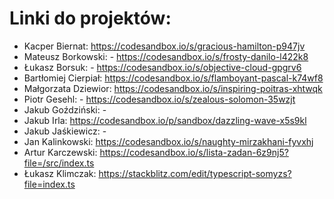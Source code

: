 # Linki do projektów:
* Kacper Biernat: https://codesandbox.io/s/gracious-hamilton-p947jv
* Mateusz Borkowski: - https://codesandbox.io/s/frosty-danilo-l422k8
* Łukasz Borsuk: - https://codesandbox.io/s/objective-cloud-gpgrv6
* Bartłomiej Cierpiał: https://codesandbox.io/s/flamboyant-pascal-k74wf8
* Małgorzata Dziewior: https://codesandbox.io/s/inspiring-poitras-xhtwqk
* Piotr Gesehl: - https://codesandbox.io/s/zealous-solomon-35wzjt
* Jakub Goździński: -
* Jakub Irla: https://codesandbox.io/p/sandbox/dazzling-wave-x5s9kl
* Jakub Jaśkiewicz: -
* Jan Kalinkowski: https://codesandbox.io/s/naughty-mirzakhani-fyvxhj
* Artur Karczewski: https://codesandbox.io/s/lista-zadan-6z9nj5?file=/src/index.ts
* Łukasz Klimczak: https://stackblitz.com/edit/typescript-somyzs?file=index.ts

